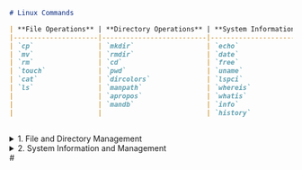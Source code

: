 
```markdown
# Linux Commands

| **File Operations** | **Directory Operations** | **System Information** | **Process Management** | **Network Management** | **Text Processing** | **Package Management** | **Disk Operations** | **Security Tools**   |
|---------------------|--------------------------|------------------------|------------------------|------------------------|----------------------|------------------------|---------------------|-----------------------|
| `cp`                | `mkdir`                  | `echo`                 | `ps`                   | `ifconfig`             | `grep`               | `apt-get`              | `fdisk`             | `aircrack-ng`         |
| `mv`                | `rmdir`                  | `date`                 | `kill`                 | `netstat`              | `sort`               | `nano`                 | `testdisk`          | `wesside-ng`          |
| `rm`                | `cd`                     | `free`                 | `top`                  | `curl`                 | `sed`                | `man`                  | `df`                | `dnsenum`             |
| `touch`             | `pwd`                    | `uname`                |                        | `wget`                 | `awk`                |                        | `du`                | `dnsmap`              |
| `cat`               | `dircolors`              | `lspci`                |                        | `lsof`                 | `more`               |                        | `lsblk`             | `dmitry`              |
| `ls`                | `manpath`                | `whereis`              |                        |                        | `less`               |                        | `mount`             | `chmod`              |
|                     | `apropos`                | `whatis`               |                        |                        |                      |                        | `umount`            | `chown`               |
|                     | `mandb`                  | `info`                 |                        |                        |                      |                        | `blkid`             | `whoami`              |
|                     |                          | `history`              |                        |                        |                      |                        | `ls`                | `ss`                  |

   ```
##

<details>
  <summary> 1. File and Directory Management</summary>

1. **`echo`**: Display a line of text.
   ```sh
   echo "Hello, World!"
   ```
2. **`mv`**: Move or rename files.
   ```sh
   mv oldfile.txt newfile.txt
   ```
3. **`cp`**: Copy files and directories.
   ```sh
   cp source.txt destination.txt
   ```
4. **`mkdir`**: Create directories.
   ```sh
   mkdir new_directory
   ```
5. **`rmdir`**: Remove empty directories.
   ```sh
   rmdir old_directory
   ```
6. **`clear`**: Clear the terminal screen.
   ```sh
   clear
   ```
7. **`cal` and `ncal`**: Display a calendar.
   ```sh
   cal    # Display current month's calendar
   ncal   # Display calendar in an alternative layout
   ```
8. **`pwd`**: Print the current working directory.
   ```sh
   pwd
   ```
9. **`date`**: Display or set the system date and time.
   ```sh
   date
   ```
10. **`free`**: Display memory usage.
    ```sh
    free -h   # Display memory usage in human-readable format
    ```
11. **`du`**: Estimate file space usage.
    ```sh
    du -h    # Display disk usage in human-readable format
    ```
12. **`df`**: Report file system disk space usage.
    ```sh
    df -h    # Display disk space usage in human-readable format
    ```
13. **`cat`**: Concatenate and display files.
    ```sh
    cat file.txt
    ```
14. **`ls`**: List directory contents.
    ```sh
    ls -l    # List in long format
    ```
15. **`rm`**: Remove files or directories.
    ```sh
    rm file.txt
    ```
16. **`lspci`**: List all PCI devices.
    ```sh
    lspci
    ```
17. **`head`**: Output the first part of files.
    ```sh
    head file.txt
    ```
18. **`tail`**: Output the last part of files.
    ```sh
    tail file.txt
    ```
19. **`chmod`**: Change file modes or Access Control Lists.
    ```sh
    chmod 755 file.txt
    ```
20. **`chown`**: Change file owner and group.
    ```sh
    chown user:group file.txt
    ```

</details>

<details>
  <summary>2. System Information and Management</summary>

1. **`whereis`**: Locate the binary, source, and manual page files for a command.
    ```sh
    whereis ls
    ```
2. **`whatis`** and **`info`**: Display one-line manual page descriptions and detailed command information.
    ```sh
    whatis ls
    info ls
    ```
3. **`cd`**: Change the current directory.
    ```sh
    cd /path/to/directory
    ```
4. **`more`**: View file contents one screen at a time.
    ```sh
    more file.txt
    ```
5. **`less`**: View file contents with backward movement.
    ```sh
    less file.txt
    ```
6. **`dircolors`**: Set up color definitions for `ls`.
    ```sh
    dircolors
    ```
7. **`manpath`**: Determine search path for manual pages.
    ```sh
    manpath
    ```
8. **`apropos`**: Search the manual page names and descriptions.
    ```sh
    apropos keyword
    ```
9. **`mandb`**: Create or update the manual page index caches.
    ```sh
    mandb
    ```
10. **`history`**: Show the command history.
    ```sh
    history
    ```
11. **`sort`**: Sort lines of text files.
    ```sh
    sort file.txt
    ```
12. **`fdisk`**: Manipulate disk partition table.
    ```sh
    fdisk -l   # List disk partitions
    ```
13. **`locate`**: Find files by name.
    ```sh
    locate filename
    ```
14. **`find`**: Search for files in a directory hierarchy.
    ```sh
    find /path -name filename
    ```
15. **`ifconfig`**: Configure network interfaces.
    ```sh
    ifconfig
    ```
16. **`apt-get`**: Package handling utility.
    ```sh
    sudo apt-get update    # Update package lists
    ```
17. **`nano`**: Text editor in the terminal.
    ```sh
    nano file.txt
    ```
18. **`man`**: Display the manual page for a command.
    ```sh
    man ls
    ```
19. **`aircrack-ng`**: Network security tool.
    ```sh
    aircrack-ng file.cap
    ```
20. **`wesside-ng`**: Automate WEP key recovery.
    ```sh
    wesside-ng -i wlan0
    ```
21. **`testdisk`**: Data recovery tool.
    ```sh
    testdisk
    ```
22. **`touch`**: Change file timestamps or create empty files.
    ```sh
    touch newfile.txt
    ```
23. **`head`**: Output the first part of files.
    ```sh
    head file.txt
    ```
24. **`tail`**: Output the last part of files.
    ```sh
    tail file.txt
    ```
25. **`grep`**: Print lines matching a pattern.
    ```sh
    grep "pattern" file.txt
    ```
26. **`chmod`**: Change file modes or Access Control Lists.
    ```sh
    chmod 755 file.txt
    ```
27. **`chown`**: Change file owner and group.
    ```sh
    chown user:group file.txt
    ```
28. **`ps`**: Report a snapshot of current processes.
    ```sh
    ps aux
    ```
29. **`kill`**: Send a signal to a process.
    ```sh
    kill 1234    # Kill process with PID 1234
    ```
30. **`uname`**: Print system information.
    ```sh
    uname -a
    ```
31. **`top`**: Display real-time system information, including active processes.
    ```sh
    top
    ```
32. **`wget`**: Non-interactive network downloader.
    ```sh
    wget http://example.com/file
    ```
33. **`curl`**: Transfer data from or to a server.
    ```sh
    curl http://example.com
    ```
34. **`sed`**: Stream editor for filtering and transforming text.
    ```sh
    sed 's/old/new/g' file.txt


    ```
35. **`awk`**: Pattern scanning and processing language.
    ```sh
    awk '{print $1}' file.txt
    ```
36. **`netstat`**: Network statistics.
    ```sh
    netstat -tuln
    ```
37. **`lsof`**: List open files.
    ```sh
    lsof
    ```
38. **`blkid`**: Locate/print block device attributes.
    ```sh
    blkid
    ```
39. **`mount`**: Mount a filesystem.
    ```sh
    mount /dev/sdX /mnt
    ```
40. **`umount`**: Unmount a filesystem.
    ```sh
    umount /mnt
    ```

</details>
#
